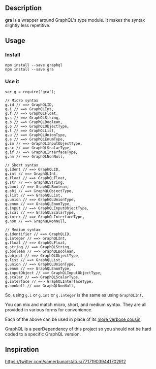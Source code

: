 ## Description

**gra** is a wrapper around GraphQL's type module. It makes the syntax slightly less repetitive.

## Usage

### Install

```
npm install --save graphql
npm install --save gra
```

### Use it

```
var g = require('gra');

// Micro syntax
g.id // ==> GraphQLID,
g.i // ==> GraphQLInt,
g.f // ==> GraphQLFloat,
g.s // ==> GraphQLString,
g.b // ==> GraphQLBoolean,
g.o // ==> GraphQLObjectType,
g.l // ==> GraphQLList,
g.u // ==> GraphQLUnionType,
g.e // ==> GraphQLEnumType,
g.in // ==> GraphQLInputObjectType,
g.sc // ==> GraphQLScalarType,
g.if // ==> GraphQLInterfaceType,
g.nn // ==> GraphQLNonNull,

// Short syntax
g.ident // ==> GraphQLID,
g.int // ==> GraphQLInt,
g.float // ==> GraphQLFloat,
g.str // ==> GraphQLString,
g.bool // ==> GraphQLBoolean,
g.obj // ==> GraphQLObjectType,
g.list // ==> GraphQLList,
g.union // ==> GraphQLUnionType,
g.enum // ==> GraphQLEnumType,
g.input // ==> GraphQLInputObjectType,
g.scal // ==> GraphQLScalarType,
g.inter // ==> GraphQLInterfaceType,
g.non // ==> GraphQLNonNull,

// Medium syntax
g.identifier // ==> GraphQLID,
g.integer // ==> GraphQLInt,
g.float // ==> GraphQLFloat,
g.string // ==> GraphQLString,
g.boolean // ==> GraphQLBoolean,
g.object // ==> GraphQLObjectType,
g.list // ==> GraphQLList,
g.union // ==> GraphQLUnionType,
g.enum // ==> GraphQLEnumType,
g.inputObject // ==> GraphQLInputObjectType,
g.scalar // ==> GraphQLScalarType,
g.interface // ==> GraphQLInterfaceType,
g.nonNull // ==> GraphQLNonNull,

```
So, using `g.i` or `g.int` or `g.integer` is the same as using `GraphQLInt`.

You can mix and match micro, short, and medium syntax. They are all provided in various forms for convenience.

Each of the above can be used in place of its [more verbose cousin](http://graphql.org/docs/api-reference-type-system/).

GraphQL is a peerDependency of this project so you should not be hard coded to a specific GraphQL version.

## Inspiration

https://twitter.com/samerbuna/status/771719039441702912
